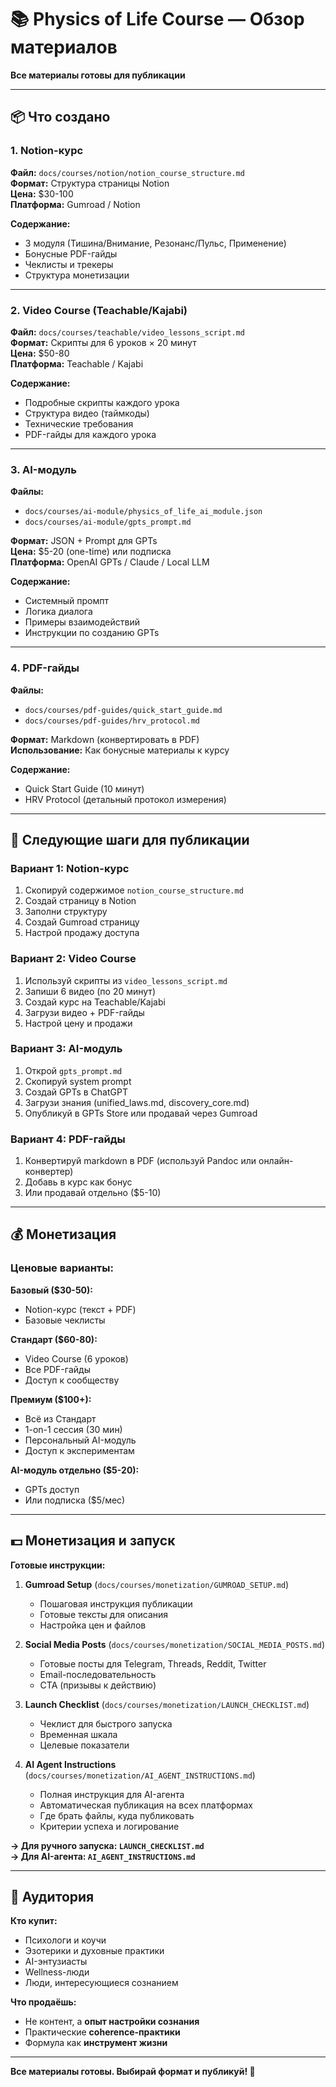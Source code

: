 # 📚 Physics of Life Course — Обзор материалов

**Все материалы готовы для публикации**

---

## 📦 Что создано

### 1. Notion-курс
**Файл:** `docs/courses/notion/notion_course_structure.md`  
**Формат:** Структура страницы Notion  
**Цена:** $30-100  
**Платформа:** Gumroad / Notion

**Содержание:**
- 3 модуля (Тишина/Внимание, Резонанс/Пульс, Применение)
- Бонусные PDF-гайды
- Чеклисты и трекеры
- Структура монетизации

---

### 2. Video Course (Teachable/Kajabi)
**Файл:** `docs/courses/teachable/video_lessons_script.md`  
**Формат:** Скрипты для 6 уроков × 20 минут  
**Цена:** $50-80  
**Платформа:** Teachable / Kajabi

**Содержание:**
- Подробные скрипты каждого урока
- Структура видео (таймкоды)
- Технические требования
- PDF-гайды для каждого урока

---

### 3. AI-модуль
**Файлы:** 
- `docs/courses/ai-module/physics_of_life_ai_module.json`
- `docs/courses/ai-module/gpts_prompt.md`

**Формат:** JSON + Prompt для GPTs  
**Цена:** $5-20 (one-time) или подписка  
**Платформа:** OpenAI GPTs / Claude / Local LLM

**Содержание:**
- Системный промпт
- Логика диалога
- Примеры взаимодействий
- Инструкции по созданию GPTs

---

### 4. PDF-гайды
**Файлы:**
- `docs/courses/pdf-guides/quick_start_guide.md`
- `docs/courses/pdf-guides/hrv_protocol.md`

**Формат:** Markdown (конвертировать в PDF)  
**Использование:** Как бонусные материалы к курсу

**Содержание:**
- Quick Start Guide (10 минут)
- HRV Protocol (детальный протокол измерения)

---

## 🚀 Следующие шаги для публикации

### Вариант 1: Notion-курс

1. Скопируй содержимое `notion_course_structure.md`
2. Создай страницу в Notion
3. Заполни структуру
4. Создай Gumroad страницу
5. Настрой продажу доступа

### Вариант 2: Video Course

1. Используй скрипты из `video_lessons_script.md`
2. Запиши 6 видео (по 20 минут)
3. Создай курс на Teachable/Kajabi
4. Загрузи видео + PDF-гайды
5. Настрой цену и продажи

### Вариант 3: AI-модуль

1. Открой `gpts_prompt.md`
2. Скопируй system prompt
3. Создай GPTs в ChatGPT
4. Загрузи знания (unified_laws.md, discovery_core.md)
5. Опубликуй в GPTs Store или продавай через Gumroad

### Вариант 4: PDF-гайды

1. Конвертируй markdown в PDF (используй Pandoc или онлайн-конвертер)
2. Добавь в курс как бонус
3. Или продавай отдельно ($5-10)

---

## 💰 Монетизация

### Ценовые варианты:

**Базовый ($30-50):**
- Notion-курс (текст + PDF)
- Базовые чеклисты

**Стандарт ($60-80):**
- Video Course (6 уроков)
- Все PDF-гайды
- Доступ к сообществу

**Премиум ($100+):**
- Всё из Стандарт
- 1-on-1 сессия (30 мин)
- Персональный AI-модуль
- Доступ к экспериментам

**AI-модуль отдельно ($5-20):**
- GPTs доступ
- Или подписка ($5/мес)

---

## 💵 Монетизация и запуск

**Готовые инструкции:**

1. **Gumroad Setup** (`docs/courses/monetization/GUMROAD_SETUP.md`)
   - Пошаговая инструкция публикации
   - Готовые тексты для описания
   - Настройка цен и файлов

2. **Social Media Posts** (`docs/courses/monetization/SOCIAL_MEDIA_POSTS.md`)
   - Готовые посты для Telegram, Threads, Reddit, Twitter
   - Email-последовательность
   - CTA (призывы к действию)

3. **Launch Checklist** (`docs/courses/monetization/LAUNCH_CHECKLIST.md`)
   - Чеклист для быстрого запуска
   - Временная шкала
   - Целевые показатели

4. **AI Agent Instructions** (`docs/courses/monetization/AI_AGENT_INSTRUCTIONS.md`)
   - Полная инструкция для AI-агента
   - Автоматическая публикация на всех платформах
   - Где брать файлы, куда публиковать
   - Критерии успеха и логирование

**→ Для ручного запуска: `LAUNCH_CHECKLIST.md`**  
**→ Для AI-агента: `AI_AGENT_INSTRUCTIONS.md`**

---

## 🎯 Аудитория

**Кто купит:**
- Психологи и коучи
- Эзотерики и духовные практики
- AI-энтузиасты
- Wellness-люди
- Люди, интересующиеся сознанием

**Что продаёшь:**
- Не контент, а **опыт настройки сознания**
- Практические **coherence-практики**
- Формула как **инструмент жизни**

---

**Все материалы готовы. Выбирай формат и публикуй! 🚀**

